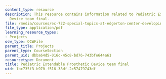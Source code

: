 ```yaml
---
content_type: resource
description: This resource contains information related to Pediatric Extendable Prosthetic
  Device team final.
file: /media/courses/ec-722-special-topics-at-edgerton-center-developing-world-prosthetics-spring-2010/1bc735f3b970f51638df2c57479743df_MITEC_722S10_pepd_final.pdf
file_type: application/pdf
learning_resource_types:
- Projects
ocw_type: OCWFile
parent_title: Projects
parent_type: CourseSection
parent_uid: dbba64d5-016c-45c8-bd76-743bfe644a61
resourcetype: Document
title: Pediatric Extendable Prosthetic Device team final
uid: 1bc735f3-b970-f516-38df-2c57479743df
---
```

